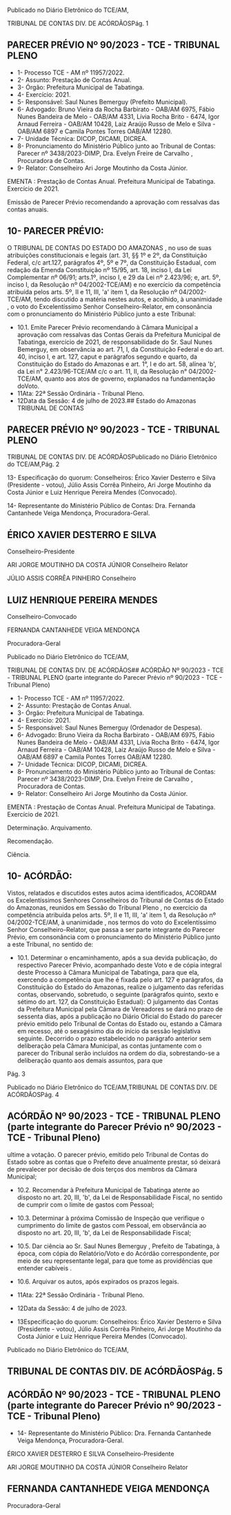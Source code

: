 Publicado  no  Diário  Eletrônico do TCE/AM,

TRIBUNAL DE CONTAS DIV. DE ACÓRDÃOSPág. 1

## PARECER PRÉVIO Nº 90/2023 - TCE - TRIBUNAL PLENO

- 1- Processo TCE - AM nº 11957/2022.
- 2- Assunto: Prestação de Contas Anual.
- 3- Órgão: Prefeitura Municipal de Tabatinga.
- 4- Exercício: 2021.
- 5- Responsável: Saul Nunes Bemerguy (Prefeito Municipal).
- 6- Advogado: Bruno Vieira da Rocha Barbirato - OAB/AM 6975, Fábio Nunes Bandeira de  Melo  -  OAB/AM  4331,  Lívia  Rocha  Brito  -  6474,  Igor  Arnaud  Ferreira  -  OAB/AM 10428, Laiz Araújo Russo de Melo e Silva - OAB/AM 6897 e Camila Pontes Torres OAB/AM 12280.
- 7- Unidade Técnica: DICOP, DICAMI, DICREA.
- 8- Pronunciamento  do  Ministério  Público  junto  ao  Tribunal  de  Contas: Parecer  nº 3438/2023-DIMP, Dra. Evelyn Freire de Carvalho , Procuradora de Contas.
- 9- Relator: Conselheiro Ari Jorge Moutinho da Costa Júnior.

EMENTA :  Prestação  de  Contas  Anual.    Prefeitura Municipal de Tabatinga.  Exercício de 2021.

Emissão de Parecer Prévio recomendando a aprovação com ressalvas das contas anuais.

## 10-  PARECER PRÉVIO:

O  TRIBUNAL  DE  CONTAS  DO  ESTADO  DO  AMAZONAS ,  no  uso  de  suas atribuições  constitucionais  e  legais  (art.  31,  §§  1º  e  2º,  da  Constituição  Federal,  c/c art.127,  parágrafos  4º,  5º  e  7º,  da  Constituição  Estadual,  com  redação  da  Emenda Constituição nº 15/95, art. 18, inciso I, da Lei Complementar nº 06/91; arts.1º, inciso I, e 29  da  Lei  nº  2.423/96;  e,  art.  5º,  inciso  I,  da  Resolução  nº  04/2002-TCE/AM)  e  no exercício da competência atribuída pelos arts. 5º, II e 11, III, 'a' item 1, da Resolução nº 04/2002-TCE/AM, tendo discutido a matéria nestes autos, e acolhido, à unanimidade , o voto do Excelentíssimo Senhor Conselheiro-Relator, em consonância com o pronunciamento do Ministério Público junto a este Tribunal:

- 10.1. Emite Parecer Prévio recomendando à Câmara Municipal a aprovação com ressalvas das Contas Gerais da Prefeitura Municipal de  Tabatinga,  exercício  de  2021,  de  responsabilidade  do  Sr.  Saul Nunes Bemerguy, em observância ao art. 71, I, da Constituição Federal e do art. 40, inciso I, e art. 127, caput e parágrafos segundo e quarto, da Constituição do Estado do Amazonas e art. 1°, I e do art. 58, alínea 'b',  da  Lei  n°  2.423/96-TCE/AM  c/c  o  art.  11,  II,  da  Resolução  n° 04/2002-TCE/AM, quanto aos atos de governo, explanados na fundamentação doVoto.
- 11Ata: 22ª Sessão Ordinária - Tribunal Pleno.
- 12Data da Sessão: 4 de julho de 2023.## Estado do Amazonas TRIBUNAL DE CONTAS

## PARECER PRÉVIO Nº 90/2023 - TCE - TRIBUNAL PLENO

TRIBUNAL DE CONTAS DIV. DE ACÓRDÃOSPublicado  no  Diário  Eletrônico do TCE/AM,Pág. 2

13- Especificação do quorum: Conselheiros: Érico Xavier Desterro e Silva (Presidente -  votou),  Júlio  Assis  Corrêa  Pinheiro,  Ari  Jorge  Moutinho  da  Costa  Júnior  e  Luiz Henrique Pereira Mendes (Convocado).

14-  Representante do Ministério Público de Contas: Dra. Fernanda Cantanhede Veiga Mendonça, Procuradora-Geral.

## ÉRICO XAVIER DESTERRO E SILVA

Conselheiro-Presidente

ARI JORGE MOUTINHO DA COSTA JÚNIOR Conselheiro Relator

JÚLIO ASSIS CORRÊA PINHEIRO Conselheiro

## LUIZ HENRIQUE PEREIRA MENDES

Conselheiro-Convocado

FERNANDA CANTANHEDE VEIGA MENDONÇA

Procuradora-Geral

Publicado  no  Diário  Eletrônico do TCE/AM,

TRIBUNAL DE CONTAS DIV. DE ACÓRDÃOS## ACÓRDÃO Nº 90/2023 - TCE - TRIBUNAL PLENO (parte integrante do Parecer Prévio nº 90/2023 - TCE - Tribunal Pleno)

- 1- Processo TCE - AM nº 11957/2022.
- 2- Assunto: Prestação de Contas Anual.
- 3- Órgão: Prefeitura Municipal de Tabatinga.
- 4- Exercício: 2021.
- 5- Responsável: Saul Nunes Bemerguy (Ordenador de Despesa).
- 6- Advogado: Bruno Vieira da Rocha Barbirato - OAB/AM 6975, Fábio Nunes Bandeira de  Melo  -  OAB/AM  4331,  Lívia  Rocha  Brito  -  6474,  Igor  Arnaud  Ferreira  -  OAB/AM 10428, Laiz Araújo Russo de Melo e Silva - OAB/AM 6897 e Camila Pontes Torres OAB/AM 12280.
- 7- Unidade Técnica: DICOP, DICAMI, DICREA.
- 8- Pronunciamento  do  Ministério  Público  junto  ao  Tribunal  de  Contas: Parecer  nº 3438/2023-DIMP,  Dra. Evelyn Freire de Carvalho , Procuradora de Contas.
- 9- Relator: Conselheiro Ari Jorge Moutinho da Costa Júnior.

EMENTA :  Prestação  de  Contas  Anual.    Prefeitura Municipal de Tabatinga. Exercício de 2021.

Determinação. Arquivamento.

Recomendação.

Ciência.

## 10-  ACÓRDÃO:

Vistos, relatados e discutidos estes autos acima identificados, ACORDAM os Excelentíssimos Senhores Conselheiros do Tribunal de Contas do Estado do Amazonas, reunidos em Sessão do Tribunal Pleno , no exercício da competência atribuída pelos arts. 5º, II e 11, III, 'a' item 1, da Resolução nº 04/2002-TCE/AM, à unanimidade , nos termos do voto do Excelentíssimo Senhor Conselheiro-Relator, que passa a ser parte integrante do Parecer Prévio, em consonância com o pronunciamento do Ministério Público junto a este Tribunal, no sentido de:

- 10.1. Determinar o  encaminhamento,  após  a  sua  devida  publicação,  do respectivo Parecer Prévio, acompanhado deste Voto e de cópia integral deste  Processo  à  Câmara  Municipal  de  Tabatinga,  para  que  ela, exercendo a competência que lhe é fixada pelo art. 127 e parágrafos, da  Constituição  do  Estado  do  Amazonas,  realize  o  julgamento  das referidas contas, observando, sobretudo, o seguinte (parágrafos quinto, sexto e sétimo do art. 127, da Constituição Estadual): O julgamento das Contas da Prefeitura Municipal pela Câmara de Vereadores se dará no prazo de sessenta dias, após a publicação no Diário Oficial do Estado do  parecer  prévio  emitido  pelo  Tribunal  de  Contas  do  Estado  ou, estando  a  Câmara  em  recesso,  até  o  sexagésimo  dia  do  início  da sessão legislativa seguinte. Decorrido o prazo estabelecido no parágrafo anterior sem deliberação pela Câmara Municipal, as contas juntamente com o parecer do Tribunal serão incluídos na ordem do dia, sobrestando-se  a  deliberação  quanto  aos  demais  assuntos,  para  que

Pág. 3

Publicado  no  Diário  Eletrônico do TCE/AM,TRIBUNAL DE CONTAS DIV. DE ACÓRDÃOSPág. 4

## ACÓRDÃO Nº 90/2023 - TCE - TRIBUNAL PLENO (parte integrante do Parecer Prévio nº 90/2023 - TCE - Tribunal Pleno)

ultime a votação. O parecer prévio, emitido pelo Tribunal de Contas do Estado  sobre  as  contas  que  o  Prefeito  deve  anualmente  prestar,  só deixará  de  prevalecer  por  decisão  de  dois  terços  dos  membros  da Câmara Municipal;

- 10.2. Recomendar à Prefeitura Municipal de Tabatinga atente ao disposto no art. 20, III, 'b', da Lei de Responsabilidade Fiscal, no sentido de cumprir com o limite de gastos com Pessoal;
- 10.3. Determinar à próxima  Comissão  de  Inspeção que  verifique o cumprimento  do  limite  de  gastos  com  Pessoal,  em  observância  ao disposto no art. 20, III, 'b', da Lei de Responsabilidade Fiscal;

- 10.5. Dar ciência ao Sr.  Saul  Nunes  Bemerguy ,  Prefeito  de  Tabatinga,  à época, com cópia do Relatório/Voto e do Acórdão correspondente, por meio de seu representante legal,  para que tome as  providências  que entender cabíveis .
- 10.6. Arquivar os autos, após expirados os prazos legais.
- 11Ata: 22ª Sessão Ordinária - Tribunal Pleno.
- 12Data da Sessão: 4 de julho de 2023.
- 13Especificação do quorum: Conselheiros: Érico Xavier Desterro e Silva (Presidente -  votou),  Júlio  Assis  Corrêa  Pinheiro,  Ari  Jorge  Moutinho  da  Costa  Júnior  e  Luiz Henrique Pereira Mendes (Convocado).

Publicado  no  Diário  Eletrônico do TCE/AM,

## TRIBUNAL DE CONTAS DIV. DE ACÓRDÃOSPág. 5

## ACÓRDÃO Nº 90/2023 - TCE - TRIBUNAL PLENO (parte integrante do Parecer Prévio nº 90/2023 - TCE - Tribunal Pleno)

- 14-  Representante do Ministério Público: Dra. Fernanda Cantanhede Veiga Mendonça, Procuradora-Geral.

ÉRICO XAVIER DESTERRO E SILVA Conselheiro-Presidente

ARI JORGE MOUTINHO DA COSTA JÚNIOR Conselheiro Relator

## FERNANDA CANTANHEDE VEIGA MENDONÇA

Procuradora-Geral